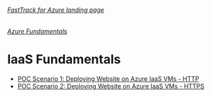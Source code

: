 ###### [FastTrack for Azure landing page](https://github.com/Azure/FastTrackForAzure)
###### [Azure Fundamentals](https://github.com/Azure/fta-azurefundamentals)



# IaaS Fundamentals 

* [POC Scenario 1: Deploying Website on Azure IaaS VMs - HTTP](articles/website-on-iaas-http.md)
* [POC Scenario 2: Deploying Website on Azure IaaS VMs - HTTPS](articles/website-on-iaas-https.md)